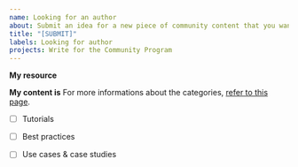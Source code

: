 ```yaml
---
name: Looking for an author
about: Submit an idea for a new piece of community content that you want to write
title: "[SUBMIT]"
labels: Looking for author
projects: Write for the Community Program
---
```


**My resource**
<!--
Hello 👋 

Please describe what your article will be about in a few sentences and include a content brief of the article: 

### Content Brief: 
- Target audience: 
- Keywords:
- Content objective:
- Content outline:

-->

**My content is**
For more informations about the categories, [refer to this page](https://strapi.io/write-for-the-community).
- [ ] Tutorials
- [ ] Best practices
- [ ] Use cases & case studies

